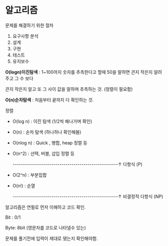 # 알고리즘

문제를 해결하기 위한 절차



1. 요구사항 분석
2. 설계
3. 구현
4. 테스트
5. 유지보수



**O(logn)이진탐색** : 1~100까지 숫자를 추측한다고 할때 50을 말하면 큰지 작은지 알려주고 그 수 보다

큰지 작은지 알고 또 그 사이 값을 말하며 추측하는 것. (정렬이 필요함)



**O(n)순차탐색** : 처음부터 끝까지 다 확인하는 것.



정렬

- O(log n) : 이진 탐색 (1/2씩 해나가며 확인)
- O(n) : 순차 탐색 (하나하나 확인해봄)
- O(nlog n) : Quick ,  병합, heap 정렬 등
- O(n^2) : 선택, 버블, 삽입 정렬 등

  ----------------------------------------------------↑ 다항식 (P)

- O(2^n) : 부분집합

- O(n!) : 순열

   ----------------------------------------------------↑ 비결정적 다항식 (NP)



알고리즘은 연필로 먼저 이해하고 코드 확인.



Bit : 0/1

Byte: 8bit (영문자를 코드로 나타낼수 있는)





문제를 풀기전에 입력이 제대로 됐는지 확인해야함.